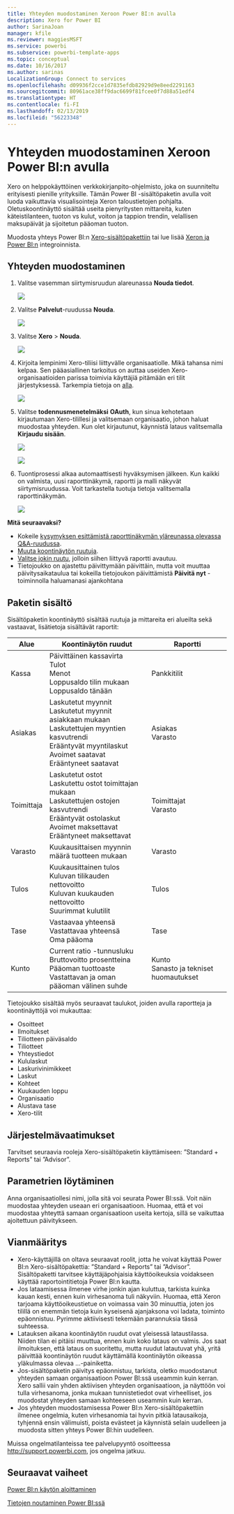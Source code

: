 ```yaml
---
title: Yhteyden muodostaminen Xeroon Power BI:n avulla
description: Xero for Power BI
author: SarinaJoan
manager: kfile
ms.reviewer: maggiesMSFT
ms.service: powerbi
ms.subservice: powerbi-template-apps
ms.topic: conceptual
ms.date: 10/16/2017
ms.author: sarinas
LocalizationGroup: Connect to services
ms.openlocfilehash: d09936f2cce1d7835efdb82929d9e8eed2291163
ms.sourcegitcommit: 80961ace38ff9dac6699f81fcee0f7d88a51edf4
ms.translationtype: HT
ms.contentlocale: fi-FI
ms.lasthandoff: 02/13/2019
ms.locfileid: "56223348"
---
```

# <a name="connect-to-xero-with-power-bi"></a>Yhteyden muodostaminen Xeroon Power BI:n avulla
Xero on helppokäyttöinen verkkokirjanpito-ohjelmisto, joka on suunniteltu erityisesti pienille yrityksille. Tämän Power BI -sisältöpaketin avulla voit luoda vaikuttavia visualisointeja Xeron taloustietojen pohjalta. Oletuskoontinäyttö sisältää useita pienyritysten mittareita, kuten käteistilanteen, tuoton vs kulut, voiton ja tappion trendin, velallisen maksupäivät ja sijoitetun pääoman tuoton.

Muodosta yhteys Power BI:n [Xero-sisältöpakettiin](https://app.powerbi.com/getdata/services/xero) tai lue lisää [Xeron ja Power BI:n](https://help.xero.com/Power-BI) integroinnista.

## <a name="how-to-connect"></a>Yhteyden muodostaminen
1. Valitse vasemman siirtymisruudun alareunassa **Nouda tiedot**.
   
   ![](media/service-connect-to-xero/getdata.png)
2. Valitse **Palvelut**-ruudussa **Nouda**.
   
   ![](media/service-connect-to-xero/services.png)
3. Valitse **Xero** \> **Nouda**.
   
   ![](media/service-connect-to-xero/connect.png)
4. Kirjoita lempinimi Xero-tiliisi liittyvälle organisaatiolle. Mikä tahansa nimi kelpaa. Sen pääasiallinen tarkoitus on auttaa useiden Xero-organisaatioiden parissa toimivia käyttäjiä pitämään eri tilit järjestyksessä. Tarkempia tietoja on [alla](#FindingParams).
   
   ![](media/service-connect-to-xero/params.png)
5. Valitse **todennusmenetelmäksi** **OAuth**, kun sinua kehotetaan kirjautumaan Xero-tilillesi ja valitsemaan organisaatio, johon haluat muodostaa yhteyden. Kun olet kirjautunut, käynnistä lataus valitsemalla **Kirjaudu sisään**.
   
    ![](media/service-connect-to-xero/creds.png)
   
    ![](media/service-connect-to-xero/creds2.png)
6. Tuontiprosessi alkaa automaattisesti hyväksymisen jälkeen. Kun kaikki on valmista, uusi raporttinäkymä, raportti ja malli näkyvät siirtymisruudussa. Voit tarkastella tuotuja tietoja valitsemalla raporttinäkymän.
   
     ![](media/service-connect-to-xero/dashboard.png)

**Mitä seuraavaksi?**

* Kokeile [kysymyksen esittämistä raporttinäkymän yläreunassa olevassa Q&A-ruudussa](consumer/end-user-q-and-a.md).
* [Muuta koontinäytön ruutuja](service-dashboard-edit-tile.md).
* [Valitse jokin ruutu](consumer/end-user-tiles.md), jolloin siihen liittyvä raportti avautuu.
* Tietojoukko on ajastettu päivittymään päivittäin, mutta voit muuttaa päivitysaikataulua tai kokeilla tietojoukon päivittämistä **Päivitä nyt** -toiminnolla haluamanasi ajankohtana

## <a name="whats-included"></a>Paketin sisältö
Sisältöpaketin koontinäyttö sisältää ruutuja ja mittareita eri alueilta sekä vastaavat, lisätietoja sisältävät raportit:  

| Alue | Koontinäytön ruudut | Raportti |
| --- | --- | --- |
| Kassa |Päivittäinen kassavirta <br>Tulot <br>Menot <br>Loppusaldo tilin mukaan <br>Loppusaldo tänään |Pankkitilit |
| Asiakas |Laskutetut myynnit <br>Laskutetut myynnit asiakkaan mukaan <br>Laskutettujen myyntien kasvutrendi <br>Erääntyvät myyntilaskut <br>Avoimet saatavat <br>Erääntyneet saatavat |Asiakas <br>Varasto |
| Toimittaja |Laskutetut ostot <br>Laskutettu ostot toimittajan mukaan <br>Laskutettujen ostojen kasvutrendi <br> Erääntyvät ostolaskut <br>Avoimet maksettavat <br>Erääntyneet maksettavat |Toimittajat <br>Varasto |
| Varasto |Kuukausittaisen myynnin määrä tuotteen mukaan |Varasto |
| Tulos |Kuukausittainen tulos <br>Kuluvan tilikauden nettovoitto <br>Kuluvan kuukauden nettovoitto <br>Suurimmat kulutilit |Tulos |
| Tase |Vastaavaa yhteensä <br>Vastattavaa yhteensä <br>Oma pääoma |Tase |
| Kunto |Current ratio -tunnusluku <br>Bruttovoitto prosentteina <br> Pääoman tuottoaste <br>Vastattavan ja oman pääoman välinen suhde |Kunto <br>Sanasto ja tekniset huomautukset |

Tietojoukko sisältää myös seuraavat taulukot, joiden avulla raportteja ja koontinäyttöjä voi mukauttaa:  

* Osoitteet  
* Ilmoitukset  
* Tiliotteen päiväsaldo  
* Tiliotteet  
* Yhteystiedot  
* Kululaskut  
* Laskurivinimikkeet  
* Laskut  
* Kohteet  
* Kuukauden loppu  
* Organisaatio  
* Alustava tase  
* Xero-tilit

## <a name="system-requirements"></a>Järjestelmävaatimukset
Tarvitset seuraavia rooleja Xero-sisältöpaketin käyttämiseen: ”Standard + Reports” tai ”Advisor”.

<a name="FindingParams"></a>

## <a name="finding-parameters"></a>Parametrien löytäminen
Anna organisaatiollesi nimi, jolla sitä voi seurata Power BI:ssä. Voit näin muodostaa yhteyden useaan eri organisaatioon. Huomaa, että et voi muodostaa yhteyttä samaan organisaatioon useita kertoja, sillä se vaikuttaa ajoitettuun päivitykseen.   

## <a name="troubleshooting"></a>Vianmääritys
* Xero-käyttäjillä on oltava seuraavat roolit, jotta he voivat käyttää Power BI:n Xero-sisältöpakettia: ”Standard + Reports” tai ”Advisor”. Sisältöpaketti tarvitsee käyttäjäpohjaisia käyttöoikeuksia voidakseen käyttää raportointitietoja Power BI:n kautta.  
* Jos lataamisessa ilmenee virhe jonkin ajan kuluttua, tarkista kuinka kauan kesti, ennen kuin virhesanoma tuli näkyviin. Huomaa, että Xeron tarjoama käyttöoikeustietue on voimassa vain 30 minuuttia, joten jos tilillä on enemmän tietoja kuin kyseisenä ajanjaksona voi ladata, toiminto epäonnistuu. Pyrimme aktiivisesti tekemään parannuksia tässä suhteessa.
* Latauksen aikana koontinäytön ruudut ovat yleisessä lataustilassa. Niiden tilan ei pitäisi muuttua, ennen kuin koko lataus on valmis. Jos saat ilmoituksen, että lataus on suoritettu, mutta ruudut latautuvat yhä, yritä päivittää koontinäytön ruudut käyttämällä koontinäytön oikeassa yläkulmassa olevaa ...-painiketta.
* Jos-sisältöpaketin päivitys epäonnistuu, tarkista, oletko muodostanut yhteyden samaan organisaatioon Power BI:ssä useammin kuin kerran. Xero sallii vain yhden aktiivisen yhteyden organisaatioon, ja näyttöön voi tulla virhesanoma, jonka mukaan tunnistetiedot ovat virheelliset, jos muodostat yhteyden samaan kohteeseen useammin kuin kerran.  
* Jos yhteyden muodostamisessa Power BI:n Xero-sisältöpakettiin ilmenee ongelmia, kuten virhesanomia tai hyvin pitkiä latausaikoja, tyhjennä ensin välimuisti, poista evästeet ja käynnistä selain uudelleen ja muodosta sitten yhteys Power BI:hin uudelleen.  

Muissa ongelmatilanteissa tee palvelupyyntö osoitteessa http://support.powerbi.com, jos ongelma jatkuu.

## <a name="next-steps"></a>Seuraavat vaiheet
[Power BI:n käytön aloittaminen](service-get-started.md)

[Tietojen noutaminen Power BI:ssä](service-get-data.md)

